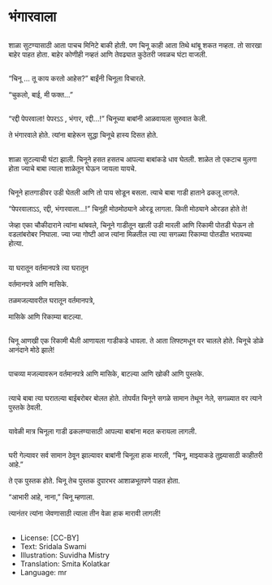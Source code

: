 # भंगारवाला

##
शाळा सुटण्यासाठी आता पाचच मिनिटे बाकी होती. पण चिनू काही आता तिथे थांबू शकत नव्हता. तो सारखा बाहेर पाहत होता. बाहेर कोणीही नव्हतं आणि तेवढ्यात कुठेतरी जवळच घंटा वाजली. 

##
“चिनू ... तू काय करतो आहेस?” बाईंनी चिनूला विचारले. 

“चुकलो, बाई, मी फक्त...” 

##
“रद्दी पेपरवाला! पेपरऽऽ , भंगार, रद्दी...!” चिनूच्या बाबांनी आळवायला सुरुवात केली. 

ते भंगारवाले होते. त्यांना बाहेरून सुद्धा चिनूचे हास्य दिसत होते. 

##
शाळा सुटल्याची घंटा झाली. चिनूने हसत हसतच आपल्या बाबांकडे धाव घेतली. शाळेत तो एकटाच मुलगा होता ज्याचे बाबा त्याला शाळेतून घेऊन जायला यायचे. 

##
चिनूने हातगाडीवर उडी घेतली आणि तो पाय सोडून बसला. त्याचे बाबा गाडी हाताने ढकलू लागले. 

“पेपरवालाऽऽ, रद्दी, भंगारवाला...!” चिनूही मोठमोठ्याने ओरडू लागला. किती मोठ्याने ओरडत होते ते! 

जेव्हा एका चौकीदाराने त्यांना थांबवले, चिनूने गाडीतून खाली उडी मारली आणि रिकामी पोतडी घेऊन तो वडलांबरोबर निघाला. ज्या ज्या गोष्टी आज त्यांना मिळतील त्या त्या सगळ्या रिकाम्या पोतडीत भरायच्या होत्या. 

##
या घरातून वर्तमानपत्रे त्या घरातून 

वर्तमानपत्रे आणि मासिके. 

तळमजल्यावरील घरातून वर्तमानपत्रे, 

मासिके आणि रिकाम्या बाटल्या. 

##
चिनू आणखी एक रिकामी थैली आणायला गाडीकडे धावला. ते आता लिफ्टमधून वर चालले होते. चिनूचे डोळे आनंदाने मोठे झाले! 

##
पाचव्या मजल्यावरून वर्तमानपत्रे आणि मासिके, बाटल्या आणि खोकी आणि पुस्तके. 

##
त्याचे बाबा त्या घरातल्या बाईबरोबर बोलत होते. तोपर्यंत चिनूने सगळे सामान तेथून नेले, सगळ्यात वर त्याने पुस्तके ठेवली. 

##
यावेळी मात्र चिनूला गाडी ढकलण्यासाठी आपल्या बाबांना मदत करायला लागली. 

##
घरी गेल्यावर सर्व सामान ठेवून झाल्यावर बाबांनी चिनूला हाक मारली, “चिनू, माझ्याकडे तुझ्यासाठी काहीतरी आहे.” 

ते एक पुस्तक होते. चिनू तेच पुस्तक दुपारभर आशाळभूतपणे पाहत होता. 

“आभारी आहे, नाना,” चिनू म्हणाला. 

त्यानंतर त्यांना जेवणासाठी त्याला तीन वेळा हाक मारावी लागली! 

##
* License: [CC-BY]
* Text: Sridala Swami
* Illustration: Suvidha Mistry
* Translation: Smita Kolatkar
* Language: mr
